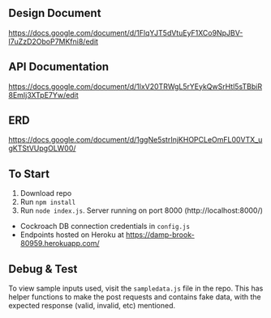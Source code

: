 ## Design Document
https://docs.google.com/document/d/1FlqYJT5dVtuEyF1XCo9NpJBV-l7uZzD2OboP7MKfni8/edit

## API Documentation
https://docs.google.com/document/d/1lxV20TRWgL5rYEykQwSrHtl5sTBbiR8EmIj3XTpE7Yw/edit

## ERD
https://docs.google.com/document/d/1ggNe5strInjKHOPCLeOmFL00VTX_ugKTStVUpgOLW00/


## To Start
1. Download repo
2. Run `npm install`
3. Run `node index.js`. Server running on port 8000 (http://localhost:8000/)

- Cockroach DB connection credentials in `config.js`
- Endpoints hosted on Heroku at https://damp-brook-80959.herokuapp.com/

## Debug & Test
To view sample inputs used, visit the `sampledata.js` file in the repo. This has helper functions to make the post requests and contains fake data, with the expected response (valid, invalid, etc) mentioned. 
